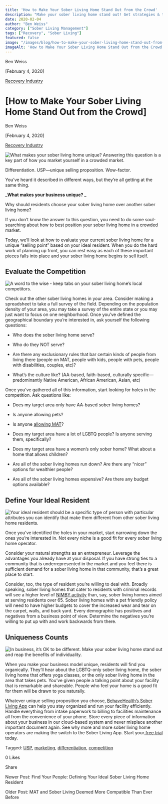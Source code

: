 ```yaml
---
title: 'How to Make Your Sober Living Home Stand Out from the Crowd'
description: "Make your sober living home stand out! Get strategies & tips to differentiate from the competition & attract residents."
date: 2020-02-04
author: "Ben Weiss"
category: ["Sober Living Management"]
tags: ["Recovery", "Sober Living"]
featured: false
image: "/images/blog/how-to-make-your-sober-living-home-stand-out-from-the-crowd/runners_in_a_race.png"
imageAlt: 'How to Make Your Sober Living Home Stand Out from the Crowd'
---
```


Ben Weiss

[February 4, 2020]

[Recovery Industry](/sober-living-app-blog/category/Recovery+Industry)

#  [How to Make Your Sober Living Home Stand Out from the Crowd]

Ben Weiss

[February 4, 2020]

[Recovery Industry](/sober-living-app-blog/category/Recovery+Industry)

![What makes your sober living home unique? Answering this question is a key part of how you market yourself in a crowded market.](/images/blog/how-to-make-your-sober-living-home-stand-out-from-the-crowd/glass_house.png)

Differentiation. USP—unique selling proposition. Wow-factor. 

You’ve heard it described in different ways, but they’re all getting at the same thing. 

**_What makes your business unique?  _**

Why should residents choose your sober living home over another sober living home? 

If you don’t know the answer to this question, you need to do some soul-searching about how to best position your sober living home in a crowded market. 

Today, we’ll look at how to evaluate your current sober living home for a unique “selling point” based on your ideal resident. When you do the hard work of planning up front, you can rest easy as each of these important pieces falls into place and your sober living home begins to sell itself.   

## Evaluate the Competition 

![A word to the wise - keep tabs on your sober living home’s local competitors.](/images/blog/how-to-make-your-sober-living-home-stand-out-from-the-crowd/runners_in_a_race.png)

Check out the other sober living homes in your area. Consider making a spreadsheet to take a full survey of the field. Depending on the population density of your area, you may take a survey of the entire state or you may just want to focus on one neighborhood. Once you’ve defined the geographical boundary you’re interested in, ask yourself the following questions: 

  * Who does the sober living home serve? 

  * Who do they NOT serve? 

  * Are there any exclusionary rules that bar certain kinds of people from living there (people on MAT, people with kids, people with pets, people with disabilities, couples, etc)?

  * What’s the culture like? (AA-based, faith-based, culturally specific—predominantly Native American, African American, Asian, etc)

Once you’ve gathered all of this information, start looking for holes in the competition. Ask questions like:

  * Does my target area only have AA-based sober living homes? 

  * Is anyone allowing pets? 

  * Is anyone [allowing MAT](/sober-living-app-blog/mat-and-sober-living-deemed-more-compatible-than-ever-before)?

  * Does my target area have a lot of LGBTQ people? Is anyone serving them, specifically? 

  * Does my target area have a women’s only sober home? What about a home that allows children? 

  * Are all of the sober living homes run down? Are there any “nicer” options for wealthier people? 

  * Are all of the sober living homes expensive? Are there any budget options available? 

## Define Your Ideal Resident

![Your ideal resident should be a specific type of person with particular attributes you can identify that make them different from other sober living home residents.](/images/blog/how-to-make-your-sober-living-home-stand-out-from-the-crowd/yellow_umbrella_person.png)

Once you’ve identified the holes in your market, start narrowing down the ones you’re interested in. Not every niche is a good fit for every sober living home operator. 

Consider your natural strengths as an entrepreneur. Leverage the advantages you already have at your disposal. If you have strong ties to a community that is underrepresented in the market and you feel there is sufficient demand for a sober living home in that community, that’s a great place to start. 

Consider, too, the type of resident you’re willing to deal with. Broadly speaking, sober living homes that cater to residents with criminal records will see a higher level of [NIMBY activity](../../../2019/11/19/dealing-with-nimbys-at-your-sober-living-housenbsp.html) than, say, sober living homes aimed at serving residents over 65. Sober living homes with a pet friendly policy will need to have higher budgets to cover the increased wear and tear on the carpet, walls, and back yard. Every demographic has positives and negatives from a business point of view. Determine the negatives you’re willing to put up with and work backwards from there. 

## Uniqueness Counts 

![In business, it’s OK to be different. Make your sober living home stand out and reap the benefits of individuality.](/images/blog/how-to-make-your-sober-living-home-stand-out-from-the-crowd/special_girl.png)

When you make your business model unique, residents will find you organically. They’ll hear about the LGBTQ-only sober living home, the sober living home that offers yoga classes, or the only sober living home in the area that takes pets. You’ve given people a talking point about your facility that is remarkable and shareable. People who feel your home is a good fit for them will be drawn to you naturally.

Whatever unique selling proposition you choose, [BehaveHealth’s Sober Living App](/) can help you stay organized and run your facility efficiently. Handle everything from intake paperwork to billing to facilities maintenance all from the convenience of your phone. Store every piece of information about your business in our cloud-based system and never misplace another important document again. See why more and more sober living home operators are making the switch to the Sober Living App. Start your[ free trial ](https://behavehealth.com/get-started)today. 

Tagged: [USP](/sober-living-app-blog/tag/USP), [marketing](/sober-living-app-blog/tag/marketing), [differentiation](https://soberlivingapp.com/sober-living-app-blog/tag/differentiation), [competition](https://soberlivingapp.com/sober-living-app-blog/tag/competition)

0 Likes

Share

Newer Post: Find Your People: Defining Your Ideal Sober Living Home Resident

Older Post: MAT and Sober Living Deemed More Compatible Than Ever Before